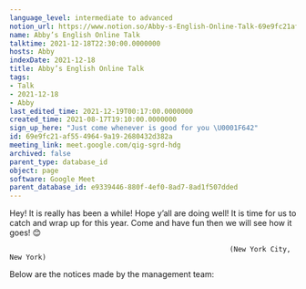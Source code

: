 ```yaml
---
language_level: intermediate to advanced
notion_url: https://www.notion.so/Abby-s-English-Online-Talk-69e9fc21af5549649a192680432d382a
name: Abby’s English Online Talk
talktime: 2021-12-18T22:30:00.0000000
hosts: Abby
indexDate: 2021-12-18
title: Abby’s English Online Talk
tags:
- Talk
- 2021-12-18
- Abby
last_edited_time: 2021-12-19T00:17:00.0000000
created_time: 2021-08-17T19:10:00.0000000
sign_up_here: "Just come whenever is good for you \U0001F642"
id: 69e9fc21-af55-4964-9a19-2680432d382a
meeting_link: meet.google.com/qig-sgrd-hdg
archived: false
parent_type: database_id
object: page
software: Google Meet
parent_database_id: e9339446-880f-4ef0-8ad7-8ad1f507dded
---
```


Hey! It is really has been a while! Hope y’all are doing well! It is time for us to catch and wrap up for this year. Come and have fun then we will see how it goes! 😊



                                                          (New York City, New York)



Below are the notices made by the management team:


